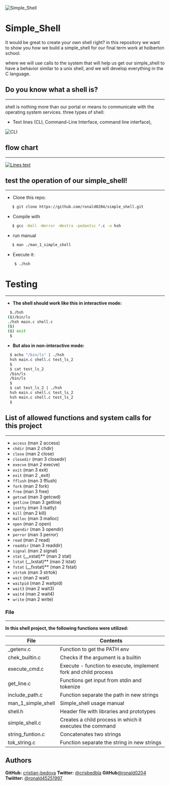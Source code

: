 ![Simple_Shell](https://pbs.twimg.com/media/Ef0CEwpXkAE2ezz?format=png&name=900x900)
# Simple_Shell
It would be great to create your own shell right? in this repository we want to show you how we build a simple_shell for our final term work at holberton school.

where we will use calls to the system that will help us get our simple_shell to have a behavior similar to a unix shell, and we will develop everything in the C language.

## Do you know what a shell is?
---------------------------------------------------------------
shell is nothing more than our portal or means to communicate with the operating system services. three types of shell:

  - Text lines (CLI, Command-Line Interface, command line interface),

![CLI](https://pbs.twimg.com/media/Ef0DdI2XsAAZnfX?format=png&name=small)

## flow chart
----
[![Lines text](https://pbs.twimg.com/media/Ef6htWaX0AcaRTI?format=png&name=small)](https://github.com/ronald0204/simple_shell/tree/master)
## test the operation of our simple_shell!
-----------------------------------
- Clone this repo:
 ```sh
    $ git clone https://github.com/ronald0204/simple_shell.git
```
 - Compile with
 ```sh
    $ gcc -Wall -Werror -Wextra -pedantic *.c -o hsh
```
- run manual
 ```sh
    $ man ./man_1_simple_shell
```
- Execute it:

```sh
    $ ./hsh
```
# Testing
-------------
- **The shell should work like this in interactive mode:**
```sh
  $./hsh
 ($)/bin/ls
 ./hsh main.c shell.c
 ($)
 ($) exit
  $
```
- **But also in non-interactive mode:**
```sh
  $ echo "/bin/ls" | ./hsh
  hsh main.c shell.c test_ls_2
  $
  $ cat test_ls_2
  /bin/ls
  /bin/ls
  $
  $ cat test_ls_2 | ./hsh
  hsh main.c shell.c test_ls_2
  hsh main.c shell.c test_ls_2
  $
```
## List of allowed functions and system calls for this project
-----------------------------
* `access` (man 2 access)
* `chdir` (man 2 chdir)
* `close` (man 2 close)
* `closedir` (man 3 closedir)
* `execve` (man 2 execve)
* `exit` (man 3 exit)
* `exit` (man 2 _exit)
* `fflush` (man 3 fflush)
* `fork` (man 2 fork)
* `free` (man 3 free)
* `getcwd` (man 3 getcwd)
* `getline` (man 3 getline)
* `isatty` (man 3 isatty)
* `kill` (man 2 kill)
* `malloc` (man 3 malloc)
* `open` (man 2 open)
* `opendir` (man 3 opendir)
* `perror` (man 3 perror)
* `read` (man 2 read)
* `readdir` (man 3 readdir)
* `signal` (man 2 signal)
* `stat` (__xstat)** (man 2 stat)
* `lstat` (__lxstat)** (man 2 lstat)
* `fstat` (__fxstat)** (man 2 fstat)
* `strtok` (man 3 strtok)
* `wait` (man 2 wait)
* `waitpid` (man 2 waitpid)
* `wait3` (man 2 wait3)
* `wait4` (man 2 wait4)
* `write` (man 2 write)

### File
------------------- 
**In this shell project, the following functions were utilized:**

| File | Contents |
| ------ | ------ |
| _getenv.c | Function to get the PATH env |
| chek_builtin.c | Checks if the argument is a builtin |
| execute_cmd.c | Execute - function to execute, implement fork and child process |
| get_line.c | Functions get input from stdin and tokenize |
| include_path.c | Function separate the path in new strings |
| man_1_simple_shell | Simple_shell usage manual |
| shell.h | Header file with libraries and prototypes |
| simple_shell.c | Creates a child process in which it executes the command |
| string_funtion.c | Concatenates two strings |
| tok_string.c | Function separate the string in new strings |

## Authors

 **GitHub:** [cristian-bedoya](https://github.com/cristian-bedoya)
 **Twitter:** [@crisbedbla](https://twitter.com/crisbedbla)
 **GitHub**[@ronald0204](https://github.com/ronald0204)
 **Twiitter:** [@ronald45251997](https://twitter.com/ronald45251997)
